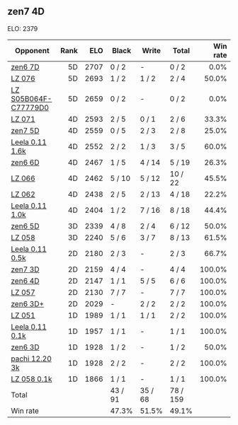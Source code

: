 ## zen7 4D ##

ELO: 2379

Opponent | Rank | ELO | Black | Write | Total | Win rate
---------|-----:|----:|-------|-------|-------|-------:
[zen6 7D](zen6%207D.md) | 5D | 2707 | 0 / 2 | - | 0 / 2 | 0.0%
[LZ 076](LZ%20076.md) | 5D | 2693 | 1 / 2 | 1 / 2 | 2 / 4 | 50.0%
[LZ S05B064F-C77779D0](LZ%20S05B064F-C77779D0.md) | 5D | 2659 | 0 / 2 | - | 0 / 2 | 0.0%
[LZ 071](LZ%20071.md) | 4D | 2593 | 2 / 5 | 0 / 1 | 2 / 6 | 33.3%
[zen7 5D](zen7%205D.md) | 4D | 2559 | 0 / 5 | 2 / 3 | 2 / 8 | 25.0%
[Leela 0.11 1.6k](Leela%200.11%201.6k.md) | 4D | 2552 | 2 / 2 | 1 / 3 | 3 / 5 | 60.0%
[zen6 6D](zen6%206D.md) | 4D | 2467 | 1 / 5 | 4 / 14 | 5 / 19 | 26.3%
[LZ 066](LZ%20066.md) | 4D | 2462 | 5 / 10 | 5 / 12 | 10 / 22 | 45.5%
[LZ 062](LZ%20062.md) | 4D | 2438 | 2 / 5 | 2 / 13 | 4 / 18 | 22.2%
[Leela 0.11 1.0k](Leela%200.11%201.0k.md) | 4D | 2404 | 1 / 2 | 7 / 16 | 8 / 18 | 44.4%
[zen6 5D](zen6%205D.md) | 3D | 2339 | 4 / 8 | 2 / 4 | 6 / 12 | 50.0%
[LZ 058](LZ%20058.md) | 3D | 2240 | 5 / 6 | 3 / 7 | 8 / 13 | 61.5%
[Leela 0.11 0.5k](Leela%200.11%200.5k.md) | 2D | 2180 | 2 / 3 | - | 2 / 3 | 66.7%
[zen7 3D](zen7%203D.md) | 2D | 2159 | 4 / 4 | - | 4 / 4 | 100.0%
[zen6 4D](zen6%204D.md) | 2D | 2147 | 1 / 1 | 5 / 5 | 6 / 6 | 100.0%
[LZ 057](LZ%20057.md) | 2D | 2130 | 7 / 7 | - | 7 / 7 | 100.0%
[zen6 3D+](zen6%203D+.md) | 2D | 2029 | - | 2 / 2 | 2 / 2 | 100.0%
[LZ 051](LZ%20051.md) | 1D | 1989 | 1 / 1 | 1 / 1 | 2 / 2 | 100.0%
[Leela 0.11 0.1k](Leela%200.11%200.1k.md) | 1D | 1957 | 1 / 1 | - | 1 / 1 | 100.0%
[zen6 3D](zen6%203D.md) | 1D | 1928 | 1 / 2 | - | 1 / 2 | 50.0%
[pachi 12.20 3k](pachi%2012.20%203k.md) | 1D | 1928 | 2 / 2 | - | 2 / 2 | 100.0%
[LZ 058 0.1k](LZ%20058%200.1k.md) | 1D | 1866 | 1 / 1 | - | 1 / 1 | 100.0%
Total | | | 43 / 91 | 35 / 68 | 78 / 159 | 
Win rate| | | 47.3% | 51.5% | 49.1% | 
